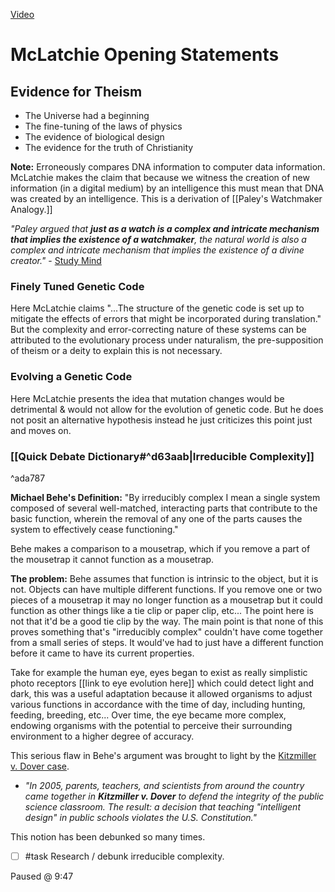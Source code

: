[Video](https://www.youtube.com/watch?v=rnIQFI1pYLM&ab_channel=AlexO%27Connor)

# McLatchie Opening Statements
## Evidence for Theism
- The Universe had a beginning
- The fine-tuning of the laws of physics
- The evidence of biological design
- The evidence for the truth of Christianity

**Note:** Erroneously compares DNA information to computer data information. McLatchie makes the claim that because we witness the creation of new information (in a digital medium) by an intelligence this must mean that DNA was created by an intelligence. This is a derivation of [[Paley's Watchmaker Analogy.]]

*"Paley argued that **just as a watch is a complex and intricate mechanism that implies the existence of a watchmaker**, the natural world is also a complex and intricate mechanism that implies the existence of a divine creator."* - [Study Mind](https://studymind.co.uk/questions/what-is-paley-s-watch-analogy/#:~:text=Paley%20argued%20that%20just%20as,existence%20of%20a%20divine%20creator.)

### Finely Tuned Genetic Code

Here McLatchie claims "...The structure of the genetic code is set up to mitigate the effects of errors that might be incorporated during translation." But the complexity and error-correcting nature of these systems can be attributed to the evolutionary process under naturalism, the pre-supposition of theism or a deity to explain this is not necessary.

### Evolving a Genetic Code

Here McLatchie presents the idea that mutation changes would be detrimental & would not allow for the evolution of genetic code. But he does not posit an alternative hypothesis instead he just criticizes this point just and moves on.

### [[Quick Debate Dictionary#^d63aab|Irreducible Complexity]]

^ada787

**Michael Behe's Definition:** "By irreducibly complex I mean a single system composed of several well-matched, interacting parts that contribute to the basic function, wherein the removal of any one of the parts causes the system to effectively cease functioning."

Behe makes a comparison to a mousetrap, which if you remove a part of the mousetrap it cannot function as a mousetrap. 

**The problem:** Behe assumes that function is intrinsic to the object, but it is not. Objects can have multiple different functions. If you remove one or two pieces of a mousetrap it may no longer function as a mousetrap but it could function as other things like a tie clip or paper clip, etc... The point here is not that it'd be a good tie clip by the way. The main point is that none of this proves something that's "irreducibly complex" couldn't have come together from a small series of steps. It would've had to just have a different function before it came to have its current properties. 

Take for example the human eye, eyes began to exist as really simplistic photo receptors [[link to eye evolution here]] which could detect light and dark, this was a useful adaptation because it allowed organisms to adjust various functions in accordance with the time of day, including hunting, feeding, breeding, etc... Over time, the eye became more complex, endowing organisms with the potential to perceive their surrounding environment to a higher degree of accuracy.

This serious flaw in Behe's argument was brought to light by the [Kitzmiller v. Dover case](https://ncse.ngo/remembering-kitzmiller-v-dover#:~:text=In%202005%2C%20parents%2C%20teachers%2C,schools%20violates%20the%20U.S.%20Constitution.).
* *"In 2005, parents, teachers, and scientists from around the country came together in **Kitzmiller v. Dover** to defend the integrity of the public science classroom. The result: a decision that teaching "intelligent design" in public schools violates the U.S. Constitution."*

This notion has been debunked so many times.
- [ ] #task Research / debunk irreducible complexity.

Paused @ 9:47
